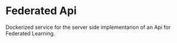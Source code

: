 # Federated Api

Dockerized service for the server side implementarion of an Api for Federated Learning.